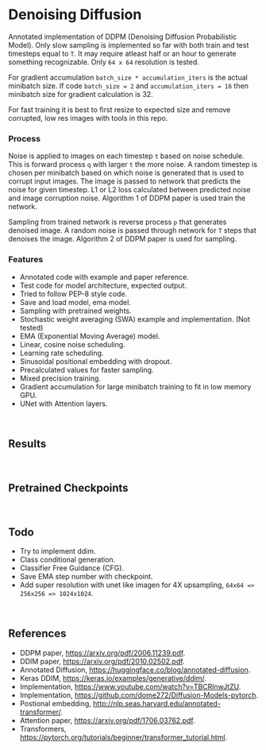 # Denoising Diffusion

Annotated implementation of DDPM (Denoising Diffusion Probabilistic Model). Only slow sampling is implemented so far with both train and test timesteps equal to `T`.  It may require atleast half or an hour to generate something recognizable. Only `64 x 64` resolution is tested. 

For gradient accumulation `batch_size * accumulation_iters` is the actual minibatch size. If code `batch_size = 2` and `accumulation_iters = 16` then minibatch size for gradient calculation is 32.

For fast training it is best to first resize to expected size and remove corrupted, low res images with tools in this repo.

### Process

Noise is applied to images on each timestep `t` based on noise schedule. This is forward process `q` with larger `t` the more noise. A random timestep is chosen per minibatch based on which noise is generated that is used to corrupt input images. The image is passed to network that predicts the noise for given timestep. L1 or L2 loss calculated between predicted noise and image corruption noise. Algorithm 1 of DDPM paper is used train the network.

Sampling from trained network is reverse process `p` that generates denoised image. A random noise is passed through network for `T` steps that denoises the image. Algorithm 2 of DDPM paper is used for sampling.

### Features

- Annotated code with example and paper reference.
- Test code for model architecture, expected output.
- Tried to follow PEP-8 style code.
- Save and load model, ema model.
- Sampling with pretrained weights.
- Stochastic weight averaging (SWA) example and implementation. (Not tested)
- EMA (Exponential Moving Average) model.
- Linear, cosine noise scheduling.
- Learning rate scheduling.
- Sinusoidal positional embedding with dropout.
- Precalculated values for faster sampling.
- Mixed precision training.
- Gradient accumulation for large minibatch training to fit in low memory GPU.
- UNet with Attention layers.

<br>

## Results


<br>

## Pretrained Checkpoints

<br>

## Todo

- Try to implement ddim.
- Class conditional generation.
- Classifier Free Guidance (CFG).
- Save EMA step number with checkpoint.
- Add super resolution with unet like imagen for 4X upsampling, `64x64 => 256x256 => 1024x1024`.

<br>


## References
- DDPM paper, https://arxiv.org/pdf/2006.11239.pdf.
- DDIM paper, https://arxiv.org/pdf/2010.02502.pdf.
- Annotated Diffusion, https://huggingface.co/blog/annotated-diffusion.
- Keras DDIM, https://keras.io/examples/generative/ddim/.
- Implementation, https://www.youtube.com/watch?v=TBCRlnwJtZU.
- Implementation, https://github.com/dome272/Diffusion-Models-pytorch.
- Postional embedding, http://nlp.seas.harvard.edu/annotated-transformer/.
- Attention paper, https://arxiv.org/pdf/1706.03762.pdf.
- Transformers, https://pytorch.org/tutorials/beginner/transformer_tutorial.html.

